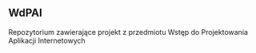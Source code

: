 ## WdPAI

Repozytorium zawierające projekt z przedmiotu Wstęp do Projektowania Aplikacji Internetowych
